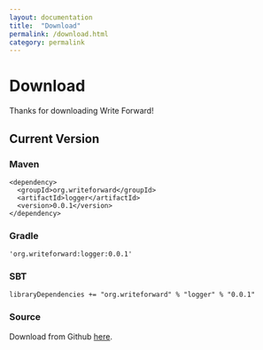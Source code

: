```yaml
---
layout: documentation
title:  "Download"
permalink: /download.html
category: permalink
---
```


# Download

Thanks for downloading Write Forward!

## Current Version

### Maven

    <dependency>
      <groupId>org.writeforward</groupId>
      <artifactId>logger</artifactId>
      <version>0.0.1</version>
    </dependency>

### Gradle
    'org.writeforward:logger:0.0.1'


### SBT
    libraryDependencies += "org.writeforward" % "logger" % "0.0.1"

### Source
Download from Github [here](https://github.com/prichmp/Write-Forward).
